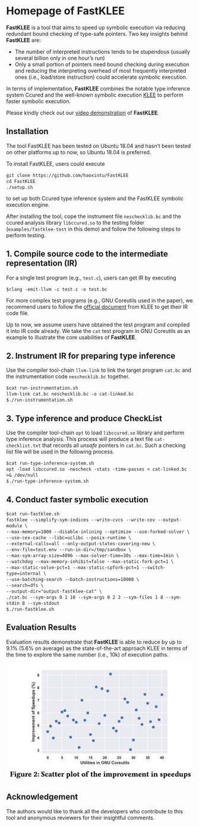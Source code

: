 # Homepage of FastKLEE

**FastKLEE** is a tool that aims to speed up symbolic execution via reducing redundant bound checking of type-safe pointers. Two key insights behind **FastKLEE** are:
* The number of interpreted instructions tends to be stupendous (usually several billion only in one hour’s run)
* Only a small portion of pointers need bound checking during execution and reducing the interpreting overhead of most frequently interpreted ones (i.e., load/store instruction) could accelerate symbolic execution.

In terms of implementation, **FastKLEE** combines the notable type inference system Ccured and the well-known symbolic execution [KLEE](https://github.com/klee/klee) to perform faster symbolic execution.

Please kindly check out our [video demonstration](https://youtu.be/fjV_a3kt-mo) of **FastKLEE**.


## Installation

The tool FastKLEE has been tested on Ubuntu 18.04 and hasn’t been tested on other platforms up to now, so Ubuntu 18.04 is preferred.


To install FastKLEE, users could execute 

```
git clone https://github.com/haoxintu/FastKLEE
cd FastKLEE
./setup.sh
```

to set up both Ccured type inference system and the FastKLEE symbolic execution engine.

After installing the tool, cope the instrument file `neschecklib.bc` and the ccured analysis library `libccured.so` to the testing folder (`examples/fastklee-test` in this demo) and follow the following steps to perform testing.

## 1. Compile source code to the intermediate representation (IR)

For a single test program (e.g., `test.c`), users can get IR by executing

```
$clang -emit-llvm -c test.c -o test.bc
```

For more complex test programs (e.g., GNU Coreutils used in the paper), we recommend users to follow the [official document](http://klee.github.io/tutorials/testing-coreutils/) from KLEE to get their IR code file.

Up to now, we assume users have obtained the test program and compiled it into IR code already. We take the `cat` test program in GNU Coreutils as an example to illustrate the core usabilities of **FastKLEE**.

## 2. Instrument IR for preparing type inference
 
Use the compiler tool-chain `llvm-link` to link the target program `cat.bc` and the instrumentation code `neschecklib.bc` together.

```
$cat run-instrumentation.sh
llvm-link cat.bc neschecklib.bc -o cat-linked.bc
$./run-instrumentation.sh
```
## 3. Type inference and produce CheckList

Use the compiler tool-chain `opt` to load `libccured.so` library and perform type inference analysis. This process will produce a text file `cat-checklist.txt` that records all *unsafe* pointers in `cat.bc`. Such a checking list file will be used in the following process.
 
```
$cat run-type-inference-system.sh
opt -load libccured.so -nescheck -stats -time-passes < cat-linked.bc >& /dev/null
$./run-type-inference-system.sh
```


## 4. Conduct faster symbolic execution
```
$cat run-fastklee.sh
fastklee --simplify-sym-indices --write-cvcs --write-cov --output-module \
--max-memory=1000 --disable-inlining --optimize --use-forked-solver \
--use-cex-cache --libc=uclibc --posix-runtime \
--external-calls=all --only-output-states-covering-new \
--env-file=test.env --run-in-dir=/tmp/sandbox \
--max-sym-array-size=4096 --max-solver-time=30s --max-time=1min \
--watchdog --max-memory-inhibit=false --max-static-fork-pct=1 \
--max-static-solve-pct=1 --max-static-cpfork-pct=1 --switch-type=internal \
--use-batching-search --batch-instructions=10000 \
--search=dfs \
--output-dir="output-fastklee-cat" \
./cat.bc --sym-args 0 1 10 --sym-args 0 2 2 --sym-files 1 8 --sym-stdin 8 --sym-stdout
$./run-fastklee.sh
```

## Evaluation Results

Evaluation results demonstrate that **FastKLEE** is able to reduce by up to 9.1% (5.6% on average) as the state-of-the-art approach KLEE in terms of the time to explore the same number (i.e., 10k) of execution paths.


![](./fastklee-results.png)

## Acknowledgement

The authors would like to thank all the developers who contribute to this tool and anonymous reviewers for their insightful comments.
